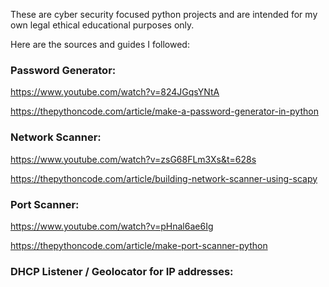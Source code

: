These are cyber security focused python projects and are intended for my own legal ethical educational purposes only. 




Here are the sources and guides I followed:

### Password Generator:

https://www.youtube.com/watch?v=824JGqsYNtA 

https://thepythoncode.com/article/make-a-password-generator-in-python


### Network Scanner:

https://www.youtube.com/watch?v=zsG68FLm3Xs&t=628s

https://thepythoncode.com/article/building-network-scanner-using-scapy



### Port Scanner: 

https://www.youtube.com/watch?v=pHnal6ae6Ig

https://thepythoncode.com/article/make-port-scanner-python



### DHCP Listener / Geolocator for IP addresses:
